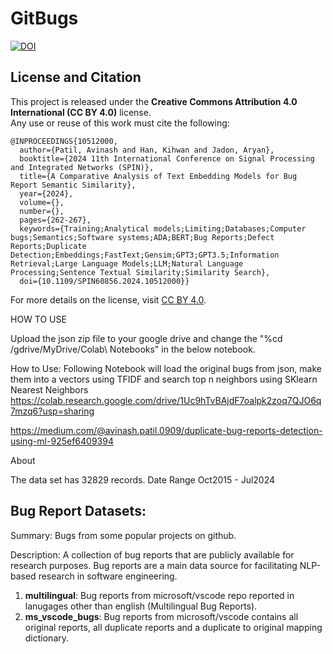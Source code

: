 # GitBugs
[![DOI](https://zenodo.org/badge/678604821.svg)](https://zenodo.org/badge/latestdoi/678604821)

## License and Citation
This project is released under the **Creative Commons Attribution 4.0 International (CC BY 4.0)** license.  
Any use or reuse of this work must cite the following:

```
@INPROCEEDINGS{10512000,
  author={Patil, Avinash and Han, Kihwan and Jadon, Aryan},
  booktitle={2024 11th International Conference on Signal Processing and Integrated Networks (SPIN)}, 
  title={A Comparative Analysis of Text Embedding Models for Bug Report Semantic Similarity}, 
  year={2024},
  volume={},
  number={},
  pages={262-267},
  keywords={Training;Analytical models;Limiting;Databases;Computer bugs;Semantics;Software systems;ADA;BERT;Bug Reports;Defect Reports;Duplicate Detection;Embeddings;FastText;Gensim;GPT3;GPT3.5;Information Retrieval;Large Language Models;LLM;Natural Language Processing;Sentence Textual Similarity;Similarity Search},
  doi={10.1109/SPIN60856.2024.10512000}}
```

For more details on the license, visit [CC BY 4.0](https://creativecommons.org/licenses/by/4.0/).

HOW TO USE

Upload the json zip file to your google drive and change the "%cd /gdrive/MyDrive/Colab\ Notebooks" in the below notebook.

How to Use: Following Notebook will load the original bugs from json, make them into a vectors using TFIDF and search top n neighbors using SKlearn Nearest Neighbors https://colab.research.google.com/drive/1Uc9hTvBAjdF7oalpk2zoq7QJO6q7mzq6?usp=sharing

https://medium.com/@avinash.patil.0909/duplicate-bug-reports-detection-using-ml-925ef6409394

About

The data set has 32829 records. Date Range Oct2015 - Jul2024

## Bug Report Datasets:
Summary: Bugs from some popular projects on github.

Description: A collection of bug reports that are publicly available for research purposes. Bug reports are a main data source for facilitating NLP-based research in software engineering.

1) **multilingual**:  Bug reports from microsoft/vscode repo reported in lanugages other than english (Multilingual Bug Reports).
2) **ms_vscode_bugs**: Bug reports from microsoft/vscode contains all original reports, all duplicate reports and a duplicate to original mapping dictionary.
